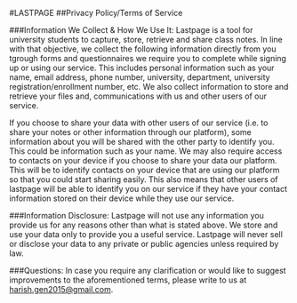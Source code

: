 #LASTPAGE
##Privacy Policy/Terms of Service

###Information We Collect & How We Use It:
Lastpage is a tool for university students to capture, store, retrieve and share class notes. In line with that objective, we collect the following information directly from you tgrough forms and questionnaires we require you to complete while signing up or using our service. This includes personal information such as your name, email address, phone number, university, department, university registration/enrollment number, etc. We also collect information to store and retrieve your files and, communications with us and other users of our service.

If you choose to share your data with other users of our service (i.e. to share your notes or other information through our platform), some information about you will be shared with the other party to identify you. This could be information such as your name. We may also require access to contacts on your device if you choose to share your data our platform. This will be to identify contacts on your device that are using our platform so that you could start sharing easily. This also means that other users of lastpage will be able to identify you on our service if they have your contact information stored on their device while they use our service.

###Information Disclosure:
Lastpage will not use any information you provide us for any reasons other than what is stated above. We store and use your data only to provide you a useful service. Lastpage will never sell or disclose your data to any private or public agencies unless required by law.

###Questions:
In case you require any clarification or would like to suggest improvements to the aforementioned terms, please write to us at harish.gen2015@gmail.com.
